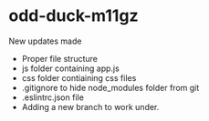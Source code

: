 # odd-duck-m11gz

New updates made
-  Proper file structure
-  js folder containing app.js
-   css folder contiaining css files
-   .gitignore to hide node_modules folder from git
-   .eslintrc.json file
-   Adding a new branch to work under. 
